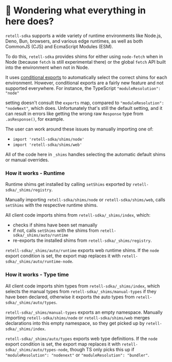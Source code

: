 # 👋 Wondering what everything in here does?

`retell-sdka` supports a wide variety of runtime environments like Node.js, Deno, Bun, browsers, and various
edge runtimes, as well as both CommonJS (CJS) and EcmaScript Modules (ESM).

To do this, `retell-sdka` provides shims for either using `node-fetch` when in Node (because `fetch` is still experimental there) or the global `fetch` API built into the environment when not in Node.

It uses [conditional exports](https://nodejs.org/api/packages.html#conditional-exports) to
automatically select the correct shims for each environment. However, conditional exports are a fairly new
feature and not supported everywhere. For instance, the TypeScript `"moduleResolution": "node"`

setting doesn't consult the `exports` map, compared to `"moduleResolution": "nodeNext"`, which does.
Unfortunately that's still the default setting, and it can result in errors like
getting the wrong raw `Response` type from `.asResponse()`, for example.

The user can work around these issues by manually importing one of:

- `import 'retell-sdka/shims/node'`
- `import 'retell-sdka/shims/web'`

All of the code here in `_shims` handles selecting the automatic default shims or manual overrides.

### How it works - Runtime

Runtime shims get installed by calling `setShims` exported by `retell-sdka/_shims/registry`.

Manually importing `retell-sdka/shims/node` or `retell-sdka/shims/web`, calls `setShims` with the respective runtime shims.

All client code imports shims from `retell-sdka/_shims/index`, which:

- checks if shims have been set manually
- if not, calls `setShims` with the shims from `retell-sdka/_shims/auto/runtime`
- re-exports the installed shims from `retell-sdka/_shims/registry`.

`retell-sdka/_shims/auto/runtime` exports web runtime shims.
If the `node` export condition is set, the export map replaces it with `retell-sdka/_shims/auto/runtime-node`.

### How it works - Type time

All client code imports shim types from `retell-sdka/_shims/index`, which selects the manual types from `retell-sdka/_shims/manual-types` if they have been declared, otherwise it exports the auto types from `retell-sdka/_shims/auto/types`.

`retell-sdka/_shims/manual-types` exports an empty namespace.
Manually importing `retell-sdka/shims/node` or `retell-sdka/shims/web` merges declarations into this empty namespace, so they get picked up by `retell-sdka/_shims/index`.

`retell-sdka/_shims/auto/types` exports web type definitions.
If the `node` export condition is set, the export map replaces it with `retell-sdka/_shims/auto/types-node`, though TS only picks this up if `"moduleResolution": "nodenext"` or `"moduleResolution": "bundler"`.
